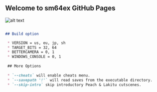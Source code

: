## Welcome to sm64ex GitHub Pages

![alt text](https://images8.alphacoders.com/821/821497.png)
```markdown

## Build option

 * VERSION = us, eu, jp, sh
 * TARGET_BITS = 32, 64
 * BETTERCAMERA = 0, 1
 * WINDOWS_CONSOLE = 0, 1
 
 ## More Options
 
 * `--cheats` will enable cheats menu.
 * `--savepath '!'` will read saves from the executable directory.
 * `--skip-intro` skip introductory Peach & Lakitu cutscenes.

```
